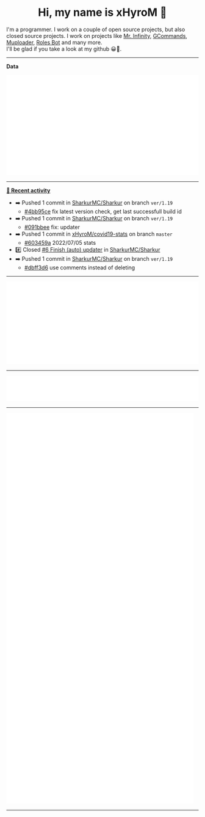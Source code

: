 <p align="center">
    <!-- <img src="https://avatars.githubusercontent.com/u/56601352" width="192" alt="hyro's pfp" /> -->
    <h1 align="center">Hi, my name is xHyroM 👋</h1>
</p>

I'm a programmer. I work on a couple of open source projects, but also closed source projects. I work on projects like [Mr. Infinity](https://discord.com/oauth2/authorize?client_id=720321585625694239&scope=bot%20applications.commands&permissions=8&redirect_uri=https://blobs.gq/imanager&prompt=consent&response_type=code), [GCommands](https://github.com/Garlic-Team/GCommands), [Muploader](https://github.com/xHyroM/Muploder), [Roles Bot](https://github.com/xHyroM/roles-bot) and many more.  
I'll be glad if you take a look at my github 😀👀.

___
**Data**

<img src="https://github.com/xHyroM/xHyroM/blob/master/.cache/base.svg">

___

**[📰 Recent activity](https://github.com/xHyroM)**
* ➡️ Pushed 1 commit in [SharkurMC/Sharkur](https://github.com/SharkurMC/Sharkur) on branch `ver/1.19`
  * [#4bb95ce](https://github.com/SharkurMC/Sharkur/commit/4bb95ce) fix latest version check, get last successfull build id
* ➡️ Pushed 1 commit in [SharkurMC/Sharkur](https://github.com/SharkurMC/Sharkur) on branch `ver/1.19`
  * [#091bbee](https://github.com/SharkurMC/Sharkur/commit/091bbee) fix: updater
* ➡️ Pushed 1 commit in [xHyroM/covid19-stats](https://github.com/xHyroM/covid19-stats) on branch `master`
  * [#603459a](https://github.com/xHyroM/covid19-stats/commit/603459a) 2022/07/05 stats
* #️⃣ Closed [#6 Finish (auto) updater](https://github.com/SharkurMC/Sharkur/issues/6) in [SharkurMC/Sharkur](https://github.com/SharkurMC/Sharkur)
* ➡️ Pushed 1 commit in [SharkurMC/Sharkur](https://github.com/SharkurMC/Sharkur) on branch `ver/1.19`
  * [#dbff3d6](https://github.com/SharkurMC/Sharkur/commit/dbff3d6) use comments instead of deleting


___

<img src="https://github.com/xHyroM/xHyroM/blob/master/.cache/isocalendar.svg">

___

<img src="https://github.com/xHyroM/xHyroM/blob/master/.cache/languages.svg">

___

<img src="https://github.com/xHyroM/xHyroM/blob/master/.cache/achievements.svg">

___
